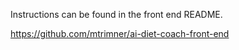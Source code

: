 Instructions can be found in the front end README.

https://github.com/mtrimner/ai-diet-coach-front-end
